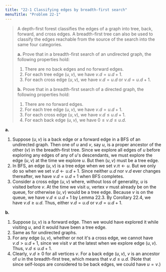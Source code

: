 ```yaml
---
title: "22-1 Classifying edges by breadth-first search"
menuTitle: "Problem 22-1"
---
```


> A depth-first forest classifies the edges of a graph into tree, back, forward, and cross edges. A breadth-first tree can also be used to classify the edges reachable from the source of the search into the same four categories.
>
> **a.** Prove that in a breadth-first search of an undirected graph, the following properties hold:
>
> 1. There are no back edges and no forward edges.
> 2. For each tree edge $(u, v)$, we have $v.d = u.d + 1$.
> 3. For each cross edge $(u, v)$, we have $v.d = u.d$ or $v.d = u.d + 1$. 
>
> **b.** Prove that in a breadth-first search of a directed graph, the following properties hold:
>
> 1. There are no forward edges.
> 2. For each tree edge $(u, v)$, we have $v.d = u.d + 1$.
> 3. For each cross edge $(u, v)$, we have $v.d \le u.d + 1$.
> 4. For each back edge $(u, v)$, we have $0 \le v.d \le u.d$.

**a.** 

1. Suppose $(u, v)$ is a back edge or a forward edge in a $\text{BFS}$ of an undirected graph. Then one of $u$ and $v$, say $u$, is a proper ancestor of the other ($v$) in the breadth-first tree. Since we explore all edges of $u$ before exploring any edges of any of $u$'s descendants, we must explore the edge $(u, v)$ at the time we explore $u$. But then $(u, v)$ must be a tree edge.
2. In $\text{BFS}$, an edge $(u, v)$ is a tree edge when we set $v.\pi \leftarrow u$. But we only do so when we set $v.d \leftarrow u.d + 1$. Since neither $u.d$ nor $v.d$ ever changes thereafter, we have $v.d=u.d+1$ when $\text{BFS}$ completes.
3. Consider a cross edge $(u, v)$ where, without loss of generality, $u$ is visited before $v$. At the time we visit $u$, vertex $v$ must already be on the queue, for otherwise $(u, v)$ would be a tree edge. Because $v$ is on the queue, we have $v.d \le u.d + 1$ by Lemma 22.3. By Corollary 22.4, we have $v.d \ge u.d$. Thus, either $v.d = u.d$ or $v.d = u.d + 1$.

**b.**

1. Suppose $(u, v)$ is a forward edge. Then we would have explored it while visiting $u$, and it would have been a tree edge.
2. Same as for undirected graphs.
3. For any edge $(u, v)$, whether or not it's a cross edge, we cannot have $v.d > u.d + 1$, since we visit $v$ at the latest when we explore edge $(u, v)$. Thus, $v.d \le u.d + 1$.
4. Clearly, $v.d \ge 0$ for all vertices $v$. For a back edge $(u, v)$, $v$ is an ancestor of $u$ in the breadth-first tree, which means that $v.d\le u.d$. (Note that since self-loops are considered to be back edges, we could have $u = v$.)
